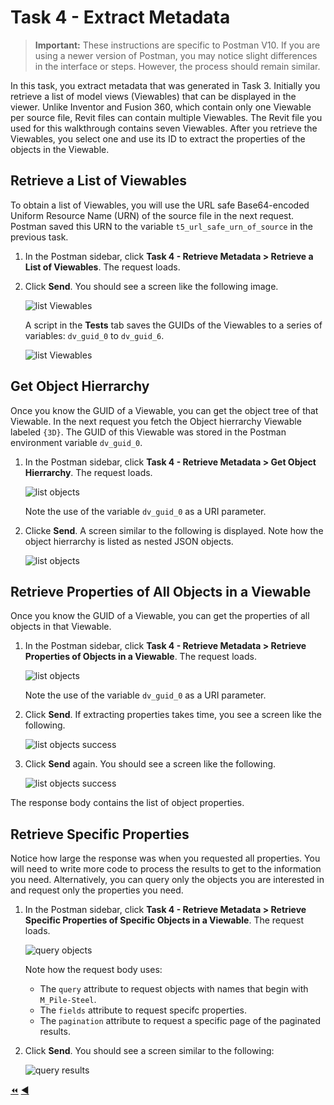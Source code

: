 # Task 4 - Extract Metadata

> **Important:** These instructions are specific to Postman V10. If you are using a newer version of Postman, you may notice slight differences in the interface or steps. However, the process should remain similar.

In this task, you extract metadata that was generated in Task 3. Initially you retrieve a list of model views (Viewables) that can be displayed in the viewer. Unlike Inventor and Fusion 360, which contain only one Viewable per source file, Revit files can contain multiple Viewables. The Revit file you used for this walkthrough contains seven Viewables. After you retrieve the Viewables, you select one and use its ID to extract the properties of the objects in the Viewable.

## Retrieve a List of Viewables

To obtain a list of Viewables, you will use the URL safe Base64-encoded Uniform Resource Name (URN) of the source file in the next request. Postman saved this URN to the variable `t5_url_safe_urn_of_source` in the previous task.

1. In the Postman sidebar, click **Task 4 - Retrieve Metadata > Retrieve a List of Viewables**. The request loads.

2. Click **Send**. You should see a screen like the following image.

   ![list Viewables](../images/tutorial_05_task_4_retrieve_a_list_of_viewables.png "list viewables")

   A script in the **Tests** tab saves the GUIDs of the Viewables to a series of variables: `dv_guid_0` to `dv_guid_6`.

   ![list Viewables](../images/tutorial_05_task_4_guid_of_viewables.png "list viewables")
   
## Get Object Hierrarchy

Once you know the GUID of a Viewable, you can get the object tree of that Viewable. In the next request you fetch the Object hierrarchy Viewable labeled `{3D}`. The GUID of this Viewable was stored in the Postman environment variable `dv_guid_0`.

1. In the Postman sidebar, click **Task 4 - Retrieve Metadata > Get Object Hierrarchy**. The request loads.

   ![list objects](../images/tutorial_05_task_4_get_object_hierrarchy_01.png "list objects")

   Note the use of the variable `dv_guid_0` as a URI parameter.
   
2. Clicke **Send**. A screen similar to the following is displayed. Note how the object hierrarchy is listed as nested JSON objects.

   ![list objects](../images/tutorial_05_task_4_get_object_hierrarchy_02.png "list objects")


## Retrieve Properties of All Objects in a Viewable

Once you know the GUID of a Viewable, you can get the properties of all objects in that Viewable.

1. In the Postman sidebar, click **Task 4 - Retrieve Metadata > Retrieve Properties of Objects in a  Viewable**. The request loads.

   ![list objects](../images/tutorial_05_task_4_retrieve_properties_of_all_objects.png "list objects")

   Note the use of the variable `dv_guid_0` as a URI parameter.

2. Click **Send**. If extracting properties takes time, you see a screen like the following.

   ![list objects success](../images/tutorial_05_task_4_retrieve_properties_of_all_objects_02.png "list objects success")

3. Click **Send** again. You should see a screen like the following.

   ![list objects success](../images/tutorial_05_task_4_retrieve_properties_of_all_objects_03.png "list objects success")

The response body contains the list of object properties.

## Retrieve Specific Properties

Notice how large the response was when you requested all properties. You will need to write more code to process the results to get to the information you need.  Alternatively, you can query only the objects you are interested in and request only the properties you need. 

1. In the Postman sidebar, click **Task 4 - Retrieve Metadata > Retrieve Specific Properties of Specific Objects in a  Viewable**. The request loads.

   ![query objects](../images/tutorial_05_task_4_retrieve_specific_properties_01.png "query objects")

   Note how the request body uses:
   
   - The ``query`` attribute to request objects with names that begin with ``M_Pile-Steel``.
   - The ``fields`` attribute to request specifc properties.
   - The ``pagination`` attribute to request a specific page of the paginated results.

2. Click **Send**. You should see a screen similar to the following:

   ![query results](../images/tutorial_05_task_4_retrieve_specific_properties_02.png "query results")

[:rewind:](../readme.md "readme.md") [:arrow_backward:](task-3.md "Previous task")

